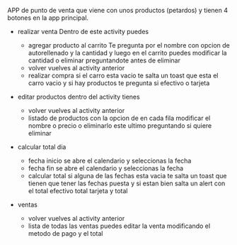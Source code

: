 APP de punto de venta que viene con unos productos (petardos) y tienen 4 botones en la app principal.

- realizar venta
  Dentro de este activity puedes
    * agregar producto al carrito 
      Te pregunta por el nombre con opcion de autorellenado y la cantidad  y luego en el carrito puedes modificar la cantidad o eliminar preguntandote antes de eliminar 
    * volver
      vuelves al activity anterior 
    * realizar compra 
      si el carro esta vacio te salta un toast que esta el carro vacio y si hay productos te pregunta si efectivo o tarjeta

- editar productos
  dentro del activity tienes 
    * volver
      vuelves al activity anterior 
    * listado de productos con la opcion de en cada fila modificar el nombre o precio o eliminarlo este ultimo preguntando si quiere eliminar   

- calcular total dia
  * fecha inicio
      se abre el calendario y seleccionas la fecha 
  * fecha fin
      se abre el calendario y seleccionas la fecha
  * calcular total
      si alguna de las fechas esta vacia te salta un toast que tienen que tener las fechas puesta y si estan bien salta un alert con el total efectivo total tarjeta y total 

- ventas
  * volver
    vuelves al activity anterior
  * lista de todas las ventas
    puedes editar la venta modificando el metodo de pago y el total 
